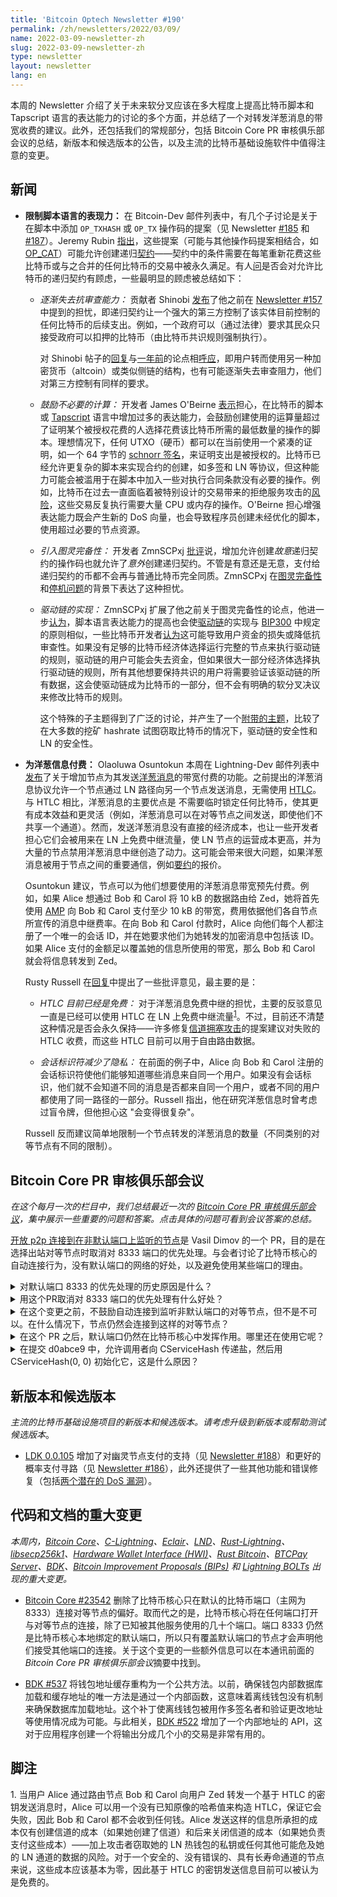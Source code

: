 ```yaml
---
title: 'Bitcoin Optech Newsletter #190'
permalink: /zh/newsletters/2022/03/09/
name: 2022-03-09-newsletter-zh
slug: 2022-03-09-newsletter-zh
type: newsletter
layout: newsletter
lang: en
---
```


本周的 Newsletter 介绍了关于未来软分叉应该在多大程度上提高比特币脚本和 Tapscript 语言的表达能力的讨论的多个方面，并总结了一个对转发洋葱消息的带宽收费的建议。此外，还包括我们的常规部分，包括 Bitcoin Core PR 审核俱乐部会议的总结，新版本和候选版本的公告，以及主流的比特币基础设施软件中值得注意的变更。

## 新闻

- **限制脚本语言的表现力：** 在 Bitcoin-Dev 邮件列表中，有几个子讨论是关于在脚本中添加 `OP_TXHASH` 或 `OP_TX` 操作码的提案（见 Newsletter [#185][news185 optxhash] 和 [#187][news187 optx]）。Jeremy Rubin [指出][rubin recurse]，这些提案（可能与其他操作码提案相结合，如 [OP_CAT][]）可能允许创建递归[契约][topic covenants]——契约中的条件需要在每笔重新花费这些比特币或与之合并的任何比特币的交易中被永久满足。有人[问][harding recurse]是否会对允许比特币的递归契约有顾虑，一些最明显的顾虑被总结如下：

  - *逐渐失去抗审查能力：* 贡献者 Shinobi [发布][shinobi recurse]了他之前在 [Newsletter #157][news157 csfs] 中提到的担忧，即递归契约让一个强大的第三方控制了该实体目前控制的任何比特币的后续支出。例如，一个政府可以（通过法律）要求其民众只接受政府可以扣押的比特币（由比特币共识规则强制执行）。

    对 Shinobi 帖子的[回复][aj reply]与[一年前][harding altcoin]的论点相[呼应][darosior reply]，即用户转而使用另一种加密货币（altcoin）或类似侧链的结构，也有可能逐渐失去审查阻力，他们对第三方控制有同样的要求。

  - *鼓励不必要的计算：* 开发者 James O'Beirne [表示][obeirne reply]担心，在比特币的脚本或 [Tapscript][topic tapscript] 语言中增加过多的表达能力，会鼓励创建使用的运算量超过了证明某个被授权花费的人选择花费该比特币所需的最低数量的操作的脚本。理想情况下，任何 UTXO（硬币）都可以在当前使用一个紧凑的证明，如一个 64 字节的 [schnorr 签名][topic schnorr signatures]，来证明支出是被授权的。比特币已经允许更复杂的脚本来实现合约的创建，如多签和 LN 等协议，但这种能力可能会被滥用于在脚本中加入一些对执行合同条款没有必要的操作。例如，比特币在过去一直面临着被特别设计的交易带来的拒绝服务攻击的[风险][cve-2013-2292]，这些交易反复执行需要大量 CPU 或内存的操作。O'Beirne 担心增强表达能力既会产生新的 DoS 向量，也会导致程序员创建未经优化的脚本，使用超过必要的节点资源。

  - *引入图灵完备性：* 开发者 ZmnSCPxj [批评][zmn turing]说，增加允许创建*故意*递归契约的操作码也就允许了*意外*创建递归契约。不管是有意还是无意，支付给递归契约的币都不会再与普通比特币完全同质。ZmnSCPxj 在[图灵完备性][turing completeness]和[停机问题][halting problem]的背景下表达了这种担忧。

  - *驱动链的实现：* ZmnSCPxj 扩展了他之前关于图灵完备性的论点，他进一步[认为][zmn drivechains]，脚本语言表达能力的提高也会使[驱动链][topic sidechains]的实现与 [BIP300][] 中规定的原则相似，一些比特币开发者[认为][towns drivechains]这可能导致用户资金的损失或降低抗审查性。如果没有足够的比特币经济体选择运行完整的节点来执行驱动链的规则，驱动链的用户可能会失去资金，但如果很大一部分经济体选择执行驱动链的规则，所有其他想要保持共识的用户将需要验证该驱动链的所有数据，这会使驱动链成为比特币的一部分，但不会有明确的软分叉决议来修改比特币的规则。

    这个特殊的子主题得到了广泛的讨论，并产生了一个[附带的主题][drivechains vs ln]，比较了在大多数的挖矿 hashrate 试图窃取比特币的情况下，驱动链的安全性和 LN 的安全性。

- **为洋葱信息付费：** Olaoluwa Osuntokun 本周在 Lightning-Dev 邮件列表中[发布][osuntokun
  bandwidth]了关于增加节点为其发送[洋葱消息][topic onion messages]的带宽付费的功能。之前提出的洋葱消息协议允许一个节点通过 LN 路径向另一个节点发送消息，无需使用 [HTLC][topic htlc]。与 HTLC 相比，洋葱消息的主要优点是 不需要临时锁定任何比特币，使其更有成本效益和更灵活（例如，洋葱消息可以在对等节点之间发送，即使他们不共享一个通道）。然而，发送洋葱消息没有直接的经济成本，也让一些开发者担心它们会被用来在 LN 上免费中继流量，使 LN 节点的运营成本更高，并为大量的节点禁用洋葱消息中继创造了动力。这可能会带来很大问题，如果洋葱消息被用于节点之间的重要通信，例如[要约][topic offers]的报价。

  Osuntokun 建议，节点可以为他们想要使用的洋葱消息带宽预先付费。例如，如果 Alice 想通过 Bob 和 Carol 将 10 kB 的数据路由给 Zed，她将首先使用 [AMP][topic amp] 向 Bob 和 Carol 支付至少 10 kB 的带宽，费用依据他们各自节点所宣传的消息中继费率。在向 Bob 和 Carol 付款时，Alice 向他们每个人都注册了一个唯一的会话 ID，并在她要求他们为她转发的加密消息中包括该 ID。如果 Alice 支付的金额足以覆盖她的信息所使用的带宽，那么 Bob 和 Carol 就会将信息转发到 Zed。

  Rusty Russell 在[回复][russell reply]中提出了一些批评意见，最主要的是：

  - *HTLC 目前已经是免费：* 对于洋葱消息免费中继的担忧，主要的反驳意见一直是已经可以使用 HTLC 在 LN 上免费中继流量<sup>[1](#htlcs-essentially-free)</sup>。不过，目前还不清楚这种情况是否会永久保持——许多修复[信道拥塞攻击][topic channel jamming attacks]的提案建议对失败的 HTLC 收费，而这些 HTLC 目前可以用于自由路由数据。

  - *会话标识符减少了隐私：* 在前面的例子中，Alice 向 Bob 和 Carol 注册的会话标识符使他们能够知道哪些消息来自同一个用户。如果没有会话标识，他们就不会知道不同的消息是否都来自同一个用户，或者不同的用户都使用了同一路径的一部分。Russell 指出，他在研究洋葱信息时曾考虑过盲令牌，但他担心这 "会变得很复杂"。

  Russell 反而建议简单地限制一个节点转发的洋葱消息的数量（不同类别的对等节点有不同的限制）。

## Bitcoin Core PR 审核俱乐部会议

*在这个每月一次的栏目中，我们总结最近一次的 [Bitcoin Core PR 审核俱乐部会议][Bitcoin Core PR Review Club]，集中展示一些重要的问题和答案。点击具体的问题可看到会议答案的总结。*

[开放 p2p 连接到在非默认端口上监听的节点][reviews 23542]是 Vasil Dimov 的一个 PR，目的是在选择出站对等节点时取消对 8333 端口的优先处理。与会者讨论了比特币核心的自动连接行为，没有默认端口的网络的好处，以及避免使用某些端口的理由。

<details><summary>对默认端口 8333 的优先处理的历史原因是什么？
</summary>
这种行为一直存在，但中本聪的动机并不明确。常见的说法认为，它可以防止利用比特币网络通过传播其地址来 DoS 一个服务，但这并不是实际的历史原因。另一个传言的解释是，一个默认的端口可能有助于防止攻击者支配一个节点的 IP 地址表，从而使用一个 IP 地址和许多端口的 P2P 连接（我们现在称之为日蚀攻击）。<a href="https://bitcoincore.reviews/23542#l-43">➚</a>
</details>

<details><summary>用这个PR取消对 8333 端口的优先处理有什么好处？
</summary>
最初过滤和存储潜在对等节点的 IP 地址的方法并不像现在这样复杂；我们现在通过地址的网组、AS、源对等节点等来限制我们存储的 IP 地址的数量。我们还对我们处理和转发的地址数量进行了速度限制。鉴于地址管理器（'addrman'）和地址中继的这些变化，优先处理对预防日蚀 和 DoS 攻击的影响很小。此外，对默认端口的偏好意味着很少有连接是在非默认端口上监听的节点。这也是一个隐私泄露，让本地网络管理员可以轻而易举地检测到比特币网络流量——只需寻找 8333 端口。如果政府想禁止比特币，指示互联网服务提供商记录和/或阻止一个端口的流量，比通过监测所有连接的数据发送和接收来识别比特币流量要容易得多。<a href="https://bitcoincore.reviews/23542#l-72">➚</a>
</details>

<details><summary>在这个变更之前，不鼓励自动连接到监听非默认端口的对等节点，但不是不可以。在什么情况下，节点仍然会连接到这样的对等节点？
</summary>
在自动连接逻辑中，节点试图连接到从其地址管理器中随机选择的地址。如果 50 次尝试后没有连接成功，它将开始考虑非默认的地址。一位与会者指出，功能测试中的节点也不使用默认端口，但有人指出，这些节点是使用手动连接，而不是自动出站连接。<a href="https://bitcoincore.reviews/23542#l-123">➚</a>
</details>

<details><summary>在这个 PR 之后，默认端口仍然在比特币核心中发挥作用。哪里还在使用它呢？
</summary>
当没有提供一个端口时，就会使用默认的。这与 DNS 种子特别相关，新的节点使用它来启动他们的地址管理器。需要找到一个替代方案才能完全删除默认端口的概念，因为 DNS 的设计是为了将域名解析为 IP 地址，而不是为了提供服务的地址和端口。<a href="https://bitcoincore.reviews/23542#l-137">➚</a>
</details>

<details><summary>在提交 <a herf="https://github.com/bitcoin-core-review-club/bitcoin/commit/d0abce9a50dd4f507e3a30348eabffb7552471d5">d0abce9</a> 中，允许调用者向 CServiceHash 传递盐，然后用 CServiceHash(0, 0) 初始化它，这是什么原因？
</summary>
节点大约每 24 小时公布一次自己的地址，每个节点都会转发收到的地址，以帮助网络中的节点发现新的对等节点。这段代码使用 IP 地址的哈希值和当前时间来随机挑选一个或两个对等节点来转发最近收到的地址。然而，我们不希望仅仅通过多次发送地址就能提高地址的传播率。因此，我们使用相同的盐（0，0）和时间戳颗粒度。<a href="https://bitcoincore.reviews/23542#l-197">➚</a>
</details>

## 新版本和候选版本

*主流的比特币基础设施项目的新版本和候选版本。请考虑升级到新版本或帮助测试候选版本*。

- [LDK 0.0.105][] 增加了对幽灵节点支付的支持（见 [Newsletter #188][news188 phantom]）和更好的概率支付寻路（见 [Newsletter #186][news186 pp]），此外还提供了一些其他功能和错误修复（包括[两个潜在的 DoS 漏洞][rl dos]）。

## 代码和文档的重大变更
*本周内，[Bitcoin Core][bitcoin core repo]、[C-Lightning][c-lightning repo]、[Eclair][eclair repo]、[LND][lnd repo]、[Rust-Lightning][rust-lightning repo]、[libsecp256k1][libsecp256k1 repo]、[Hardware Wallet Interface (HWI)][hwi repo]、[Rust Bitcoin][rust bitcoin repo]、[BTCPay Server][btcpay server repo]、[BDK][bdk repo]、[Bitcoin Improvement Proposals (BIPs)][bips repo] 和 [Lightning BOLTs][bolts repo] 出现的重大变更。*

- [Bitcoin Core #23542][] 删除了比特币核心只在默认的比特币端口（主网为 8333）连接对等节点的偏好。取而代之的是，比特币核心将在任何端口打开与对等节点的连接，除了已知被其他服务使用的几十个端口。端口 8333 仍然是比特币核心本地绑定的默认端口，所以只有覆盖默认端口的节点才会声明他们接受其他端口的连接。关于这个变更的一些额外信息可以在本通讯前面的 *Bitcoin Core PR 审核俱乐部会议*摘要中找到。

- [BDK #537][] 将钱包地址缓存重构为一个公共方法。以前，确保钱包内部数据库加载和缓存地址的唯一方法是通过一个内部函数，这意味着离线钱包没有机制来确保数据库加载地址。这个补丁使离线钱包被用作多签名者和验证更改地址等使用情况成为可能。与此相关，[BDK #522][] 增加了一个内部地址的 API，这对于应用程序创建一个将输出分成几个小的交易是非常有用的。

## 脚注

<a name="htlcs-essentially-free">1.</a>
    当用户 Alice 通过路由节点 Bob 和 Carol 向用户 Zed 转发一个基于 HTLC 的密钥发送消息时，Alice 可以用一个没有已知原像的哈希值来构造 HTLC，保证它会失败，因此 Bob 和 Carol 都不会收到任何钱。Alice 发送这样的信息所承担的成本仅有创建信道的成本（如果她创建了信道）和后来关闭信道的成本（如果她负责支付这些成本）——加上攻击者窃取她的 LN 热钱包的私钥或任何其他可能危及她的 LN 通道的数据的风险。对于一个安全的、没有错误的、具有长寿命通道的节点来说，这些成本应该基本为零，因此基于 HTLC 的密钥发送信息目前可以被认为是免费的。


[topic covenants]: https://bitcoinops.org/en/topics/covenants/
[topic tapscript]: https://bitcoinops.org/en/topics/tapscript/
[topic schnorr signatures]: https://bitcoinops.org/en/topics/schnorr-signatures/
[topic sidechains]: https://bitcoinops.org/en/topics/sidechains/
[topic onion messages]: https://bitcoinops.org/en/topics/onion-messages/
[topic htlc]: https://bitcoinops.org/en/topics/htlc/
[topic offers]: https://bitcoinops.org/en/topics/offers/
[topic amp]: https://bitcoinops.org/en/topics/atomic-multipath/
[topic channel jamming attacks]: https://bitcoinops.org/en/topics/channel-jamming-attacks/

[ldk 0.0.105]: https://github.com/lightningdevkit/rust-lightning/releases/tag/v0.0.105#security
[news185 optxhash]: https://bitcoinops.org/en/newsletters/2022/02/02/#composable-alternatives-to-ctv-and-apo
[news187 optx]: https://bitcoinops.org/en/newsletters/2022/02/16/#simplified-alternative-to-op-txhash
[rubin recurse]: https://lists.linuxfoundation.org/pipermail/bitcoin-dev/2022-February/019872.html
[op_cat]: https://bitcoinops.org/en/topics/op_checksigfromstack/#relationship-to-op_cat
[shinobi recurse]: https://lists.linuxfoundation.org/pipermail/bitcoin-dev/2022-February/019891.html
[news157 csfs]: https://bitcoinops.org/en/newsletters/2021/07/14/#request-for-op-checksigfromstack-design-suggestions
[darosior reply]: https://lists.linuxfoundation.org/pipermail/bitcoin-dev/2022-February/019892.html
[aj reply]: https://lists.linuxfoundation.org/pipermail/bitcoin-dev/2022-February/019923.html
[harding altcoin]: https://lists.linuxfoundation.org/pipermail/bitcoin-dev/2021-July/019203.html
[obeirne reply]: https://lists.linuxfoundation.org/pipermail/bitcoin-dev/2022-February/019890.html
[cve-2013-2292]: https://bitcoinops.org/en/topics/cve/#CVE-2013-2292
[zmn turing]: https://lists.linuxfoundation.org/pipermail/bitcoin-dev/2022-February/019928.html
[zmn drivechains]: https://lists.linuxfoundation.org/pipermail/bitcoin-dev/2022-February/019976.html
[turing completeness]: https://en.wikipedia.org/wiki/Turing_completeness
[halting problem]: https://en.wikipedia.org/wiki/Halting_problem
[towns drivechains]: https://lists.linuxfoundation.org/pipermail/bitcoin-dev/2022-February/019984.html
[drivechains vs ln]: https://lists.linuxfoundation.org/pipermail/bitcoin-dev/2022-February/019991.html
[osuntokun bandwidth]: https://lists.linuxfoundation.org/pipermail/lightning-dev/2022-February/003498.html
[russell reply]: https://lists.linuxfoundation.org/pipermail/lightning-dev/2022-February/003499.html
[harding recurse]: https://lists.linuxfoundation.org/pipermail/bitcoin-dev/2022-February/019885.html
[rl dos]: https://github.com/lightningdevkit/rust-lightning/blob/main/CHANGELOG.md#security
[news188 phantom]: https://bitcoinops.org/en/newsletters/2022/02/23/#ldk-1199
[news186 pp]: https://bitcoinops.org/en/newsletters/2022/02/09/#ldk-1227
[reviews 23542]: https://bitcoincore.reviews/23542
[BIP300]: https://github.com/bitcoin/bips/blob/master/bip-0300.mediawiki
[Bitcoin Core #23542]: https://github.com/bitcoin/bitcoin/issues/23542
[BDK #537]: https://github.com/bitcoindevkit/bdk/pull/537
[BDK #522]: https://github.com/bitcoindevkit/bdk/issues/522
[Bitcoin Core PR Review Club]: https://bitcoincore.reviews/

[bitcoin core repo]: https://github.com/bitcoin/bitcoin
[c-lightning repo]: https://github.com/ElementsProject/lightning
[eclair repo]: https://github.com/ACINQ/eclair
[lnd repo]: https://github.com/lightningnetwork/lnd/
[rust-lightning repo]: https://github.com/rust-bitcoin/rust-lightning
[libsecp256k1 repo]: https://github.com/bitcoin-core/secp256k1
[hwi repo]: https://github.com/bitcoin-core/HWI
[rust bitcoin repo]: https://github.com/rust-bitcoin/rust-bitcoin
[btcpay server repo]: https://github.com/btcpayserver/btcpayserver/
[bdk repo]: https://github.com/bitcoindevkit/bdk
[bips repo]: https://github.com/bitcoin/bips/
[bolts repo]: https://github.com/lightning/bolts

